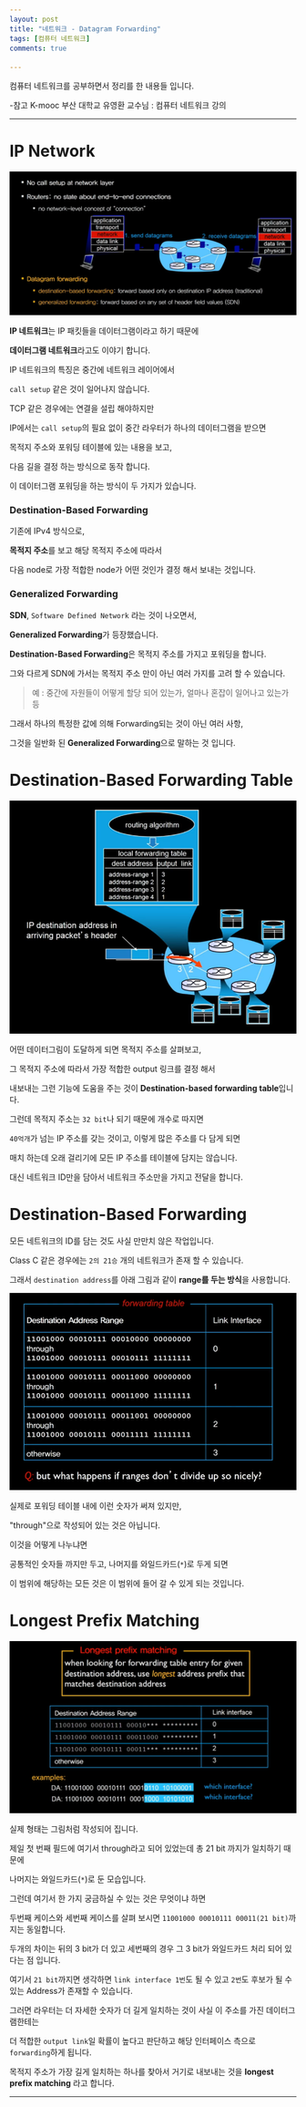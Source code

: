 ```yaml
---
layout: post
title: "네트워크 - Datagram Forwarding"
tags: [컴퓨터 네트워크]
comments: true

---
```


컴퓨터 네트워크를 공부하면서 정리를 한 내용들 입니다.

-참고 K-mooc 부산 대학교 유영환 교수님 : 컴퓨터 네트워크 강의

---

# IP Network

<img src="https://raw.githubusercontent.com/junghyun100/junghyun100.github.io/master/images/1217/IP%20network.PNG">

<strong>IP 네트워크</strong>는 IP 패킷들을 데이터그램이라고 하기 때문에 

<strong>데이터그램 네트워크</strong>라고도 이야기 합니다.

IP 네트워크의 특징은 중간에 네트워크 레이어에서 

`call setup` 같은 것이 일어나지 않습니다.

TCP 같은 경우에는 연결을 설립 해야하지만

IP에서는 `call setup`의 필요 없이 중간 라우터가 하나의 데이터그램을 받으면

목적지 주소와 포워딩 테이블에 있는 내용을 보고, 

다음 길을 결정 하는 방식으로 동작 합니다. 

이 데이터그램 포워딩을 하는 방식이 두 가지가 있습니다. 

### Destination-Based Forwarding

기존에 IPv4 방식으로, 

<strong>목적지 주소</strong>를 보고 해당 목적지 주소에 따라서 

다음 node로 가장 적합한 node가 어떤 것인가 결정 해서 보내는 것입니다.

### Generalized Forwarding

<strong>SDN</strong>, `Software Defined Network` 라는 것이 나오면서, 

<strong>Generalized Forwarding</strong>가 등장했습니다.

<strong>Destination-Based Forwarding</strong>은 목적지 주소를 가지고 포워딩을 합니다.

그와 다르게 SDN에 가서는 목적지 주소 만이 아닌 여러 가지를 고려 할 수 있습니다.

> 예 : 중간에 자원들이 어떻게 할당 되어 있는가, 얼마나 혼잡이 일어나고 있는가 등

그래서 하나의 특정한 값에 의해 Forwarding되는 것이 아닌 여러 사항,

그것을 일반화 된 <strong>Generalized Forwarding</strong>으로 말하는 것 입니다.

# Destination-Based Forwarding Table

<img src="https://raw.githubusercontent.com/junghyun100/junghyun100.github.io/master/images/1217/Destination-Based-Forwarding%20Table.PNG">

어떤 데이터그림이 도달하게 되면 목적지 주소를 살펴보고,

그 목적지 주소에 따라서 가장 적합한 output 링크를 결정 해서 

내보내는 그런 기능에 도움을 주는 것이 <strong>Destination-based forwarding table</strong>입니다.

그런데 목적지 주소는 `32 bit`나 되기 때문에 개수로 따지면 

`40억개`가 넘는 IP 주소를 갖는 것이고, 이렇게 많은 주소를 다 담게 되면 

매치 하는데 오래 걸리기에 모든 IP 주소를 테이블에 담지는 않습니다.

대신 네트워크 ID만을 담아서 네트워크 주소만을 가지고 전달을 합니다.

# Destination-Based Forwarding

모든 네트워크의 ID를 담는 것도 사실 만만치 않은 작업입니다.

Class C 같은 경우에는 `2의 21승` 개의 네트워크가 존재 할 수 있습니다.

그래서 `destination address`를 아래 그림과 같이 <strong>range를 두는 방식</strong>을 사용합니다.

<img src="https://raw.githubusercontent.com/junghyun100/junghyun100.github.io/master/images/1217/Destination-Based-Forwarding.PNG">

실제로 포워딩 테이블 내에 이런 숫자가 써져 있지만,

"through"으로 작성되어 있는 것은 아닙니다. 

이것을 어떻게 나누냐면

공통적인 숫자들 까지만 두고, 나머지를 와일드카드(`*`)로 두게 되면 

이 범위에 해당하는 모든 것은 이 범위에 들어 갈 수 있게 되는 것입니다.

# Longest Prefix Matching

<img src="https://raw.githubusercontent.com/junghyun100/junghyun100.github.io/master/images/1217/Longest%20Prefix%20matching.PNG">

실제 형태는 그림처럼 작성되어 집니다.

제일 첫 번째 필드에 여기서 through라고 되어 있었는데 총 21 bit 까지가 일치하기 때문에 

나머지는 와일드카드(`*`)로 둔 모습입니다.

그런데 여기서 한 가지 궁금하실 수 있는 것은 무엇이냐 하면 

두번째 케이스와 세번째 케이스를 살펴 보시면 `11001000 00010111 00011(21 bit)`까지는 동일합니다.

두개의 차이는 뒤의 3 bit가 더 있고 세번째의 경우 그 3 bit가 와일드카드 처리 되어 있다는 점 입니다.

여기서 `21 bit`까지면 생각하면 `link interface 1번`도 될 수 있고 `2번`도 후보가 될 수 있는 Address가 존재할 수 있습니다.

그러면 라우터는 더 자세한 숫자가 더 길게 일치하는 것이 사실 이 주소를 가진 데이터그램한테는 

더 적합한 `output link`일 확률이 높다고 판단하고 해당 인터페이스 측으로 `forwarding`하게 됩니다.

목적지 주소가 가장 길게 일치하는 하나를 찾아서 거기로 내보내는 것을 <strong>longest prefix matching</strong> 라고 합니다.

---
